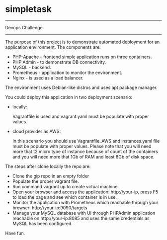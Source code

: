 # simpletask
----------------

Devops Challenge

----------------

The purpose of this project is to demonstrate automated deployment for an application environment. The components are:
- PHP-Apache - frontend simple application runs on three containers.
- PHP Admin - to demonstrate DB connectivity.
- MySQL - backend.
- Prometheus - application to monitor the environment.
- Nginx - is used as a load balancer.

The environment uses Debian-like distros and uses apt package manager.


You could deploy this application in two deployment scenario:
- locally: 
    
     Vagrantfile is used and vagrant.yaml must be populate with proper values.
- cloud provider as AWS:
    
     In this scenario you should use Vagrantfile_AWS and instances.yaml file must be populate with proper values.
     Please note that you will need more that t2.micro type of instance because of count of the containers and you will need more that 1Gb of RAM and least 8Gb of disk space.


The steps after clone locally the repo are:
- Clone the gip repo in an empty folder
- Populate the proper vagrant file.
- Run command vagrant up to create virtual machine. 
- Open your browser and access the application: http://your-ip, press F5 to load the page and see which container is in use.
- Monitor the application with Prometheus which reachable through your browser: http://your-ip:9090/targets
- Manage your MySQL database with UI through PHPAdmin application reachable on http://your-ip:8085 and uses the same credentials as MySQL has been configured.


Have fun.
